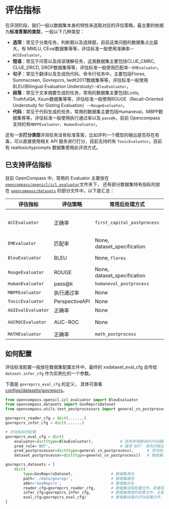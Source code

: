 # 评估指标

在评测阶段，我们一般以数据集本身的特性来选取对应的评估策略，最主要的依据为**标准答案的类型**，一般以下几种类型：

- **选项**：常见于分类任务，判断题以及选择题，目前这类问题的数据集占比最大，有 MMLU, CEval数据集等等，评估标准一般使用准确率--`ACCEvaluator`。
- **短语**：常见于问答以及阅读理解任务，这类数据集主要包括CLUE_CMRC, CLUE_DRCD, DROP数据集等等，评估标准一般使用匹配率--`EMEvaluator`。
- **句子**：常见于翻译以及生成伪代码、命令行任务中，主要包括Flores, Summscreen, Govrepcrs, Iwdlt2017数据集等等，评估标准一般使用BLEU(Bilingual Evaluation Understudy)--`BleuEvaluator`。
- **段落**：常见于文本摘要生成的任务，常用的数据集主要包括Lcsts, TruthfulQA, Xsum数据集等等，评估标准一般使用ROUGE（Recall-Oriented Understudy for Gisting Evaluation）--`RougeEvaluator`。
- **代码**：常见于代码生成的任务，常用的数据集主要包括Humaneval，MBPP数据集等等，评估标准一般使用执行通过率以及 `pass@k`，目前 Opencompass 支持的有`MBPPEvaluator`、`HumanEvaluator`。

还有一类**打分类型**评测任务没有标准答案，比如评判一个模型的输出是否存在有毒，可以直接使用相关 API 服务进行打分，目前支持的有 `ToxicEvaluator`，目前有 realtoxicityprompts 数据集使用此评测方式。

## 已支持评估指标

目前 OpenCompass 中，常用的 Evaluator 主要放在 [`opencompass/openicl/icl_evaluator`](https://github.com/InternLM/opencompass/tree/main/opencompass/openicl/icl_evaluator)文件夹下， 还有部分数据集特有指标的放在 [`opencompass/datasets`](https://github.com/InternLM/opencompass/tree/main/opencompass/datasets) 的部分文件中。以下是汇总：

| 评估指标           | 评估策略       | 常用后处理方式              | 数据集                                                               |
| ------------------ | -------------- | --------------------------- | -------------------------------------------------------------------- |
| `ACCEvaluator`     | 正确率         | `first_capital_postprocess` | agieval, ARC, bbh, mmlu, ceval, commonsenseqa, crowspairs, hellaswag |
| `EMEvaluator`      | 匹配率         | None, dataset_specification | drop, CLUE_CMRC, CLUE_DRCD                                           |
| `BleuEvaluator`    | BLEU           | None, `flores`              | flores, iwslt2017, summscreen, govrepcrs                             |
| `RougeEvaluator`   | ROUGE          | None, dataset_specification | lcsts, truthfulqa, Xsum, XLSum                                       |
| `HumanEvaluator`   | pass@k         | `humaneval_postprocess`     | humaneval_postprocess                                                |
| `MBPPEvaluator`    | 执行通过率     | None                        | mbpp                                                                 |
| `ToxicEvaluator`   | PerspectiveAPI | None                        | realtoxicityprompts                                                  |
| `AGIEvalEvaluator` | 正确率         | None                        | agieval                                                              |
| `AUCROCEvaluator`  | AUC-ROC        | None                        | jigsawmultilingual, civilcomments                                    |
| `MATHEvaluator`    | 正确率         | `math_postprocess`          | math                                                                 |

## 如何配置

评估标准配置一般放在数据集配置文件中，最终的 xxdataset_eval_cfg 会传给 `dataset.infer_cfg` 作为实例化的一个参数。

下面是 `govrepcrs_eval_cfg` 的定义， 具体可查看 [configs/datasets/govrepcrs](https://github.com/InternLM/opencompass/tree/main/configs/datasets/govrepcrs)。

```python
from opencompass.openicl.icl_evaluator import BleuEvaluator
from opencompass.datasets import GovRepcrsDataset
from opencompass.utils.text_postprocessors import general_cn_postprocess

govrepcrs_reader_cfg = dict(.......)
govrepcrs_infer_cfg = dict(.......)

# 评估指标的配置
govrepcrs_eval_cfg = dict(
    evaluator=dict(type=BleuEvaluator),            # 使用常用翻译的评估器BleuEvaluator
    pred_role='BOT',                               # 接受'BOT' 角色的输出
    pred_postprocessor=dict(type=general_cn_postprocess),      # 预测结果的后处理
    dataset_postprocessor=dict(type=general_cn_postprocess))   # 数据集标准答案的后处理

govrepcrs_datasets = [
    dict(
        type=GovRepcrsDataset,                 # 数据集类名
        path='./data/govrep/',                 # 数据集路径
        abbr='GovRepcrs',                      # 数据集别名
        reader_cfg=govrepcrs_reader_cfg,       # 数据集读取配置文件，配置其读取的split，列等
        infer_cfg=govrepcrs_infer_cfg,         # 数据集推理的配置文件，主要 prompt 相关
        eval_cfg=govrepcrs_eval_cfg)           # 数据集结果的评估配置文件，评估标准以及前后处理。
]
```
